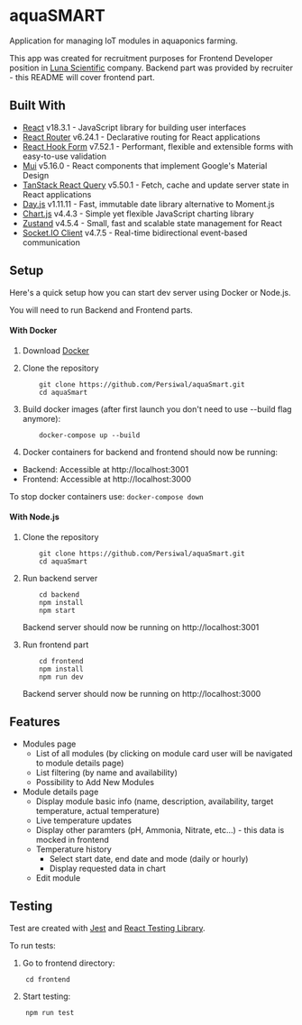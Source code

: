 # aquaSMART

Application for managing IoT modules in aquaponics farming.

This app was created for recruitment purposes for Frontend Developer position in [Luna Scientific](https://lunascientific.com/pl) company. Backend part was provided by recruiter - this README will cover frontend part.

## Built With

- [React](https://reactjs.org/) v18.3.1 - JavaScript library for building user interfaces
- [React Router](https://reactrouter.com/) v6.24.1 - Declarative routing for React applications
- [React Hook Form](https://react-hook-form.com/) v7.52.1 - Performant, flexible and extensible forms with easy-to-use validation
- [Mui](https://mui.com/) v5.16.0 - React components that implement Google's Material Design
- [TanStack React Query](https://react-query.tanstack.com/) v5.50.1 - Fetch, cache and update server state in React applications
- [Day.js](https://day.js.org/) v1.11.11 - Fast, immutable date library alternative to Moment.js
- [Chart.js](https://www.chartjs.org/) v4.4.3 - Simple yet flexible JavaScript charting library
- [Zustand](https://github.com/pmndrs/zustand) v4.5.4 - Small, fast and scalable state management for React
- [Socket.IO Client](https://socket.io/docs/v4/client-api/) v4.7.5 - Real-time bidirectional event-based communication

## Setup

Here's a quick setup how you can start dev server using Docker or Node.js.

You will need to run Backend and Frontend parts.

#### With Docker

1. Download [Docker](https://www.docker.com/products/docker-desktop/)

2. Clone the repository

   ```
       git clone https://github.com/Persiwal/aquaSmart.git
       cd aquaSmart
   ```

3. Build docker images (after first launch you don't need to use --build flag anymore):

   ```
       docker-compose up --build
   ```

4. Docker containers for backend and frontend should now be running:

- Backend: Accessible at http://localhost:3001
- Frontend: Accessible at http://localhost:3000

To stop docker containers use:
`docker-compose down`

#### With Node.js

1. Clone the repository

   ```
       git clone https://github.com/Persiwal/aquaSmart.git
       cd aquaSmart
   ```

2. Run backend server

   ```
       cd backend
       npm install
       npm start
   ```

   Backend server should now be running on http://localhost:3001

3. Run frontend part
   ```
       cd frontend
       npm install
       npm run dev
   ```
   Backend server should now be running on http://localhost:3000

## Features

- Modules page
  - List of all modules (by clicking on module card user will be navigated to module details page)
  - List filtering (by name and availability)
  - Possibility to Add New Modules
- Module details page
  - Display module basic info (name, description, availability, target temperature, actual temperature)
  - Live temperature updates
  - Display other paramters (pH, Ammonia, Nitrate, etc...) - this data is mocked in frontend
  - Temperature history
    - Select start date, end date and mode (daily or hourly)
    - Display requested data in chart
  - Edit module

## Testing

Test are created with [Jest](https://jestjs.io) and [React Testing Library](https://testing-library.com/docs/react-testing-library/intro/).

To run tests:

1. Go to frontend directory:

```
    cd frontend
```

2. Start testing:

```
    npm run test
```
